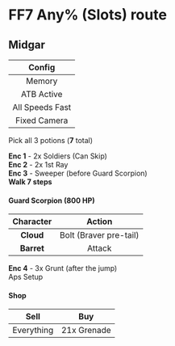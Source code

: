 # FF7 Any% (Slots) route  
  
## Midgar  
  
| Config |
| :-: | 
| Memory |
| ATB Active |
| All Speeds Fast |
| Fixed Camera |
  
Pick all 3 potions (**7** total)  
  
**Enc 1** - 2x Soldiers (Can Skip)  
**Enc 2** - 2x 1st Ray  
**Enc 3** - Sweeper (before Guard Scorpion)  
**Walk 7 steps**  

#### Guard Scorpion (800 HP)  
  
| Character | Action |
| :-: | :-: |
| **Cloud** | Bolt (Braver pre-tail) |
| **Barret** | Attack |
  
**Enc 4** - 3x Grunt (after the jump)  
Aps Setup  
  
#### Shop
| Sell | Buy |
| :-: | :-: |
| Everything | 21x Grenade | (1430 Gil)  
  
